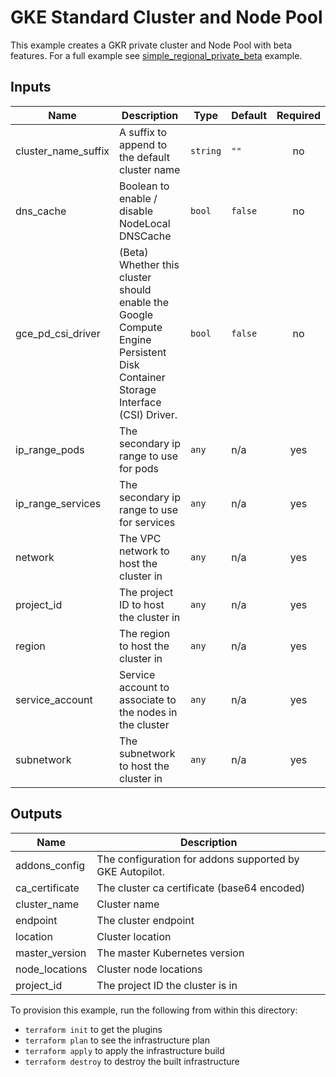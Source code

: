 # GKE Standard Cluster and Node Pool

This example creates a GKR private cluster and Node Pool with beta features.
For a full example see [simple_regional_private_beta](../simple_regional_private_beta/README.md) example.

<!-- BEGINNING OF PRE-COMMIT-TERRAFORM DOCS HOOK -->
## Inputs

| Name | Description | Type | Default | Required |
|------|-------------|------|---------|:--------:|
| cluster\_name\_suffix | A suffix to append to the default cluster name | `string` | `""` | no |
| dns\_cache | Boolean to enable / disable NodeLocal DNSCache | `bool` | `false` | no |
| gce\_pd\_csi\_driver | (Beta) Whether this cluster should enable the Google Compute Engine Persistent Disk Container Storage Interface (CSI) Driver. | `bool` | `false` | no |
| ip\_range\_pods | The secondary ip range to use for pods | `any` | n/a | yes |
| ip\_range\_services | The secondary ip range to use for services | `any` | n/a | yes |
| network | The VPC network to host the cluster in | `any` | n/a | yes |
| project\_id | The project ID to host the cluster in | `any` | n/a | yes |
| region | The region to host the cluster in | `any` | n/a | yes |
| service\_account | Service account to associate to the nodes in the cluster | `any` | n/a | yes |
| subnetwork | The subnetwork to host the cluster in | `any` | n/a | yes |

## Outputs

| Name | Description |
|------|-------------|
| addons\_config | The configuration for addons supported by GKE Autopilot. |
| ca\_certificate | The cluster ca certificate (base64 encoded) |
| cluster\_name | Cluster name |
| endpoint | The cluster endpoint |
| location | Cluster location |
| master\_version | The master Kubernetes version |
| node\_locations | Cluster node locations |
| project\_id | The project ID the cluster is in |

<!-- END OF PRE-COMMIT-TERRAFORM DOCS HOOK -->

To provision this example, run the following from within this directory:
- `terraform init` to get the plugins
- `terraform plan` to see the infrastructure plan
- `terraform apply` to apply the infrastructure build
- `terraform destroy` to destroy the built infrastructure
